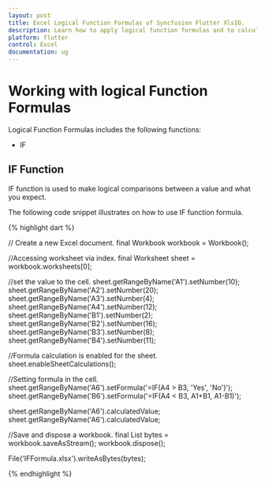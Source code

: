 ```yaml
---
layout: post
title: Excel Logical Function Formulas of Syncfusion Flutter XlsIO.
description: Learn how to apply logical function formulas and to calculate value in the cells of Excel worksheet using Syncfusion Flutter XlsIO. 
platform: flutter
control: Excel
documentation: ug
---
```


# Working with logical Function Formulas

Logical Function Formulas includes the following functions:

* IF

## IF Function

IF function is used to make logical comparisons between a value and what you expect.

The following code snippet illustrates on how to use IF function formula.

{% highlight dart %}

// Create a new Excel document.
final Workbook workbook = Workbook();

//Accessing worksheet via index.
final Worksheet sheet = workbook.worksheets[0];

//set the value to the cell.
sheet.getRangeByName('A1').setNumber(10);
sheet.getRangeByName('A2').setNumber(20);
sheet.getRangeByName('A3').setNumber(4);
sheet.getRangeByName('A4').setNumber(12);
sheet.getRangeByName('B1').setNumber(2);
sheet.getRangeByName('B2').setNumber(16);
sheet.getRangeByName('B3').setNumber(8);
sheet.getRangeByName('B4').setNumber(11);

//Formula calculation is enabled for the sheet.
sheet.enableSheetCalculations();

//Setting formula in the cell.
sheet.getRangeByName('A6').setFormula('=IF(A4 > B3, \'Yes\', \'No\')');
sheet.getRangeByName('B6').setFormula('=IF(A4 < B3, A1+B1, A1-B1)');

sheet.getRangeByName('A6').calculatedValue;
sheet.getRangeByName('A6').calculatedValue;

//Save and dispose a workbook.
final List<int> bytes = workbook.saveAsStream();
workbook.dispose();

File('IFFormula.xlsx').writeAsBytes(bytes);

{% endhighlight %}